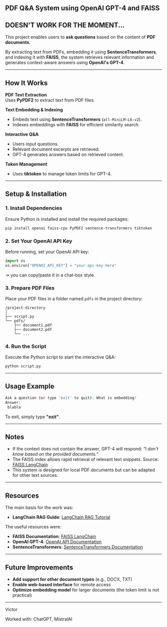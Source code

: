 ## PDF Q&A System using OpenAI GPT-4 and FAISS
## DOESN'T WORK FOR THE MOMENT...

This project enables users to **ask questions** based on the content of **PDF documents**. 

By extracting text from PDFs, embedding it using **SentenceTransformers**, and indexing it with **FAISS**, the system retrieves relevant information and generates context-aware answers using **OpenAI's GPT-4**.

---

## How It Works

**PDF Text Extraction**  
  Uses **PyPDF2** to extract text from PDF files.

**Text Embedding & Indexing**  
  - Embeds text using **SentenceTransformers** (`all-MiniLM-L6-v2`).
  - Indexes embeddings with **FAISS** for efficient similarity search.

**Interactive Q&A**  
  - Users input questions.
  - Relevant document excerpts are retrieved.
  - GPT-4 generates answers based on retrieved content.

**Token Management**  
  - Uses **tiktoken** to manage token limits for GPT-4.

---

## Setup & Installation

### 1. Install Dependencies

Ensure Python is installed and install the required packages:

```bash
pip install openai faiss-cpu PyPDF2 sentence-transformers tiktoken
```

### 2. Set Your OpenAI API Key

Before running, set your OpenAI API key:

```python
import os
os.environ["OPENAI_API_KEY"] = "your-api-key-here"
```
-> you can copy/paste it in a chat-box style.

### 3. Prepare PDF Files

Place your PDF files in a folder named `pdfs` in the project directory:

```
/project-directory
│
├── script.py
└── pdfs/
    ├── document1.pdf
    ├── document2.pdf
    └── ...
```

### 4. Run the Script

Execute the Python script to start the interactive Q&A:

```bash
python script.py
```

---

## Usage Example

```bash
Ask a question (or type 'exit' to quit): What is embedding?
Answer:
 blabla
```

To exit, simply type **"exit"**.

---

## Notes

- If the context does not contain the answer, GPT-4 will respond:
  *"I don't know based on the provided documents."*  
- The FAISS index allows rapid retrieval of relevant text snippets.
Source: [FAISS LangChain](https://python.langchain.com/docs/integrations/vectorstores/faiss/)
- This system is designed for local PDF documents but can be adapted for other text sources.  

---

## Resources

The main basis for the work was:
- **LangChain RAG Guide**: [LangChain RAG Tutorial](https://python.langchain.com/docs/tutorials/rag/)

The useful resources were:
- **FAISS Documentation**: [FAISS LangChain](https://python.langchain.com/docs/integrations/vectorstores/faiss/)  
- **OpenAI GPT-4**: [OpenAI API Documentation](https://beta.openai.com/docs/api-reference/introduction)  
- **SentenceTransformers**: [SentenceTransformers Documentation](https://www.sbert.net/)  

---

## Future Improvements

- **Add support for other document types** (e.g., DOCX, TXT)  
- **Enable web-based interface** for remote access  
- **Optimize embedding model** for larger documents (the token limit is not practical)

---

Victor

Worked with: ChatGPT, MistralAI
